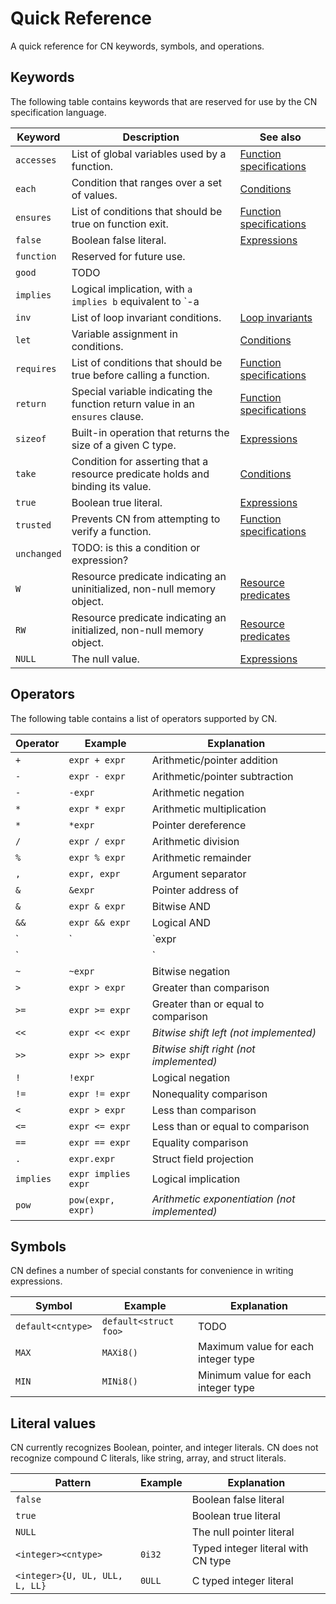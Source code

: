 # Quick Reference

A quick reference for CN keywords, symbols, and operations.

## Keywords

The following table contains keywords that are reserved for use by the CN
specification language.

| Keyword | Description | See also |
| ------- | ----------- | -------- |
| `accesses` | List of global variables used by a function. | [Function specifications](../specifications/function-specifications.md) |
| `each` | Condition that ranges over a set of values. | [Conditions](../specifications/conditions.md) |
| `ensures` | List of conditions that should be true on function exit. | [Function specifications](../specifications/function-specifications.md) |
| `false` | Boolean false literal. | [Expressions](../specifications/expressions.md) |
| `function` | Reserved for future use. | |
| `good` | TODO | |
| `implies` | Logical implication, with `a implies b` equivalent to `-a || b`. | [Expressions](../specifications/expressions.md) |
| `inv` | List of loop invariant conditions. | [Loop invariants](../specifications/loop-invariants.md) |
| `let` | Variable assignment in conditions. | [Conditions](../specifications/conditions.md) |
| `requires` | List of conditions that should be true before calling a function. | [Function specifications](../specifications/function-specifications.md) |
| `return` | Special variable indicating the function return value in an `ensures` clause. | [Function specifications](../specifications/function-specifications.md) |
| `sizeof` | Built-in operation that returns the size of a given C type. | [Expressions](../specifications/expressions.md) |
| `take` | Condition for asserting that a resource predicate holds and binding its value. | [Conditions](../specifications/conditions.md) |
| `true` | Boolean true literal. | [Expressions](../specifications/expressions.md) |
| `trusted` | Prevents CN from attempting to verify a function. | [Function specifications](../specifications/function-specifications.md) |
| `unchanged` | TODO: is this a condition or expression? | |
| `W` | Resource predicate indicating an uninitialized, non-null memory object. | [Resource predicates](../specifications/resource-predicates.md) |
| `RW` | Resource predicate indicating an initialized, non-null memory object. | [Resource predicates](../specifications/resource-predicates.md) |
| `NULL` | The null value. | [Expressions](../specifications/expressions.md) |

## Operators

The following table contains a list of operators supported by CN.

| Operator | Example | Explanation |
| -------- | ------- | ----------- |
| `+` | `expr + expr` | Arithmetic/pointer addition |
| `-` | `expr - expr` | Arithmetic/pointer subtraction |
| `-` | `-expr`       | Arithmetic negation |
| `*` | `expr * expr` | Arithmetic multiplication |
| `*` | `*expr` | Pointer dereference |
| `/` | `expr / expr` | Arithmetic division |
| `%` | `expr % expr` | Arithmetic remainder |
| `,` | `expr, expr` | Argument separator |
| `&` | `&expr` | Pointer address of |
| `&` | `expr & expr` | Bitwise AND |
| `&&` | `expr && expr` | Logical AND |
| `|` | `expr | expr` | Bitwise OR |
| `||` | `expr || expr` | Logical OR |
| `~` | `~expr` | Bitwise negation |
| `>` | `expr > expr` | Greater than comparison |
| `>=` | `expr >= expr` | Greater than or equal to comparison |
| `<<` | `expr << expr` | *Bitwise shift left (not implemented)* |
| `>>` | `expr >> expr` | *Bitwise shift right (not implemented)* |
| `!` | `!expr` | Logical negation |
| `!=` | `expr != expr` | Nonequality comparison |
| `<` | `expr > expr` | Less than comparison |
| `<=` | `expr <= expr` | Less than or equal to comparison |
| `==` | `expr == expr` | Equality comparison |
| `.` | `expr.expr` | Struct field projection |
| `implies` | `expr implies expr` | Logical implication |
| `pow` | `pow(expr, expr)` | *Arithmetic exponentiation (not implemented)* |

## Symbols

CN defines a number of special constants for convenience in writing
expressions.

| Symbol | Example | Explanation |
| ------ | ------- | ----------- |
| `default<cntype>` | `default<struct foo>` | TODO |
| `MAX` | `MAXi8()` | Maximum value for each integer type |
| `MIN` | `MINi8()` | Minimum value for each integer type |

## Literal values

CN currently recognizes Boolean, pointer, and integer literals.  CN does not
recognize compound C literals, like string, array, and struct literals.

| Pattern | Example | Explanation |
| ------- | ------- | ----------- |
| `false` | | Boolean false literal |
| `true` | | Boolean true literal |
| `NULL` | | The null pointer literal |
| `<integer><cntype>` | `0i32` | Typed integer literal with CN type |
| `<integer>{U, UL, ULL, L, LL}` | `0ULL` | C typed integer literal |

